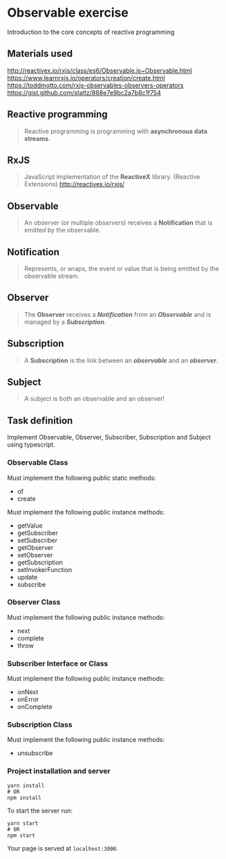 # Observable exercise

Introduction to the core concepts of reactive programming

## Materials used

http://reactivex.io/rxjs/class/es6/Observable.js~Observable.html
https://www.learnrxjs.io/operators/creation/create.html
https://toddmotto.com/rxjs-observables-observers-operators
https://gist.github.com/staltz/868e7e9bc2a7b8c1f754

## Reactive programming

> Reactive programming is programming with **asynchronous data streams**.

## RxJS

> JavaScript implementation of the **ReactiveX** library. (Reactive Extensions) http://reactivex.io/rxjs/

## Observable

> An observer (or multiple observers) receives a **Notification** that is emitted by the observable.

## Notification

> Represents, or wraps, the event or value that is being emitted by the observable stream.

## Observer

> The **Observer** receives a **_Notification_** from an **_Observable_** and is managed by a **_Subscription_**.

## Subscription

> A **Subscription** is the link between an **_observable_** and an **_observer_**.

## Subject

> A subject is both an observable and an observer!

## Task definition

Implement Observable, Observer, Subscriber, Subscription and Subject using typescript.

### Observable Class

Must implement the following public static methods:

- of
- create

Must implement the following public instance methods:

- getValue
- getSubscriber
- setSubscriber
- getObserver
- setObserver
- getSubscription
- setInvokerFunction
- update
- subscribe

### Observer Class

Must implement the following public instance methods:

- next
- complete
- throw

### Subscriber Interface or Class

Must implement the following public instance methods:

- onNext
- onError
- onComplete

### Subscription Class

Must implement the following public instance methods:

- unsubscribe

### Project installation and server

```
yarn install
# OR
npm install
```

To start the server run:

```
yarn start
# OR
npm start
```

Your page is served at `localhost:3000`.

